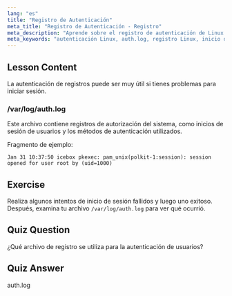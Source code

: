 ```yaml
---
lang: "es"
title: "Registro de Autenticación"
meta_title: "Registro de Autenticación - Registro"
meta_description: "Aprende sobre el registro de autenticación de Linux con /var/log/auth.log. Comprende los inicios de sesión de usuarios y soluciona problemas de acceso con esta guía esencial."
meta_keywords: "autenticación Linux, auth.log, registro Linux, inicio de sesión de usuario, seguridad Linux, principiante, tutorial, guía"
---
```


## Lesson Content

La autenticación de registros puede ser muy útil si tienes problemas para iniciar sesión.

### /var/log/auth.log

Este archivo contiene registros de autorización del sistema, como inicios de sesión de usuarios y los métodos de autenticación utilizados.

Fragmento de ejemplo:

```plaintext
Jan 31 10:37:50 icebox pkexec: pam_unix(polkit-1:session): session opened for user root by (uid=1000)
```

## Exercise

Realiza algunos intentos de inicio de sesión fallidos y luego uno exitoso. Después, examina tu archivo `/var/log/auth.log` para ver qué ocurrió.

## Quiz Question

¿Qué archivo de registro se utiliza para la autenticación de usuarios?

## Quiz Answer

auth.log

